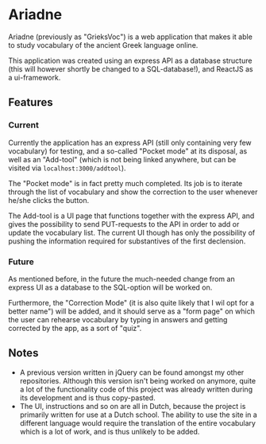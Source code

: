 # Ariadne
Ariadne (previously as "GrieksVoc") is a web application that makes it able to study vocabulary of the ancient Greek language online. 

This application was created using an express API as a database structure (this will however shortly be changed to a SQL-database!), and ReactJS as a ui-framework. 

## Features
### Current
Currently the application has an express API (still only containing very few vocabulary) for testing, and a so-called "Pocket mode" at its disposal, as well as an "Add-tool" (which is not being linked anywhere, but can be visited via `localhost:3000/addtool`).

The "Pocket mode" is in fact pretty much completed. Its job is to iterate through the list of vocabulary and show the correction to the user whenever he/she clicks the button.

The Add-tool is a UI page that functions together with the express API, and gives the possibility to send PUT-requests to the API in order to add or update the vocabulary list. The current UI though has only the possibility of pushing the information required for substantives of the first declension.

### Future
As mentioned before, in the future the much-needed change from an express UI as a database to the SQL-option will be worked on.

Furthermore, the "Correction Mode" (it is also quite likely that I wil opt for a better name") will be added, and it should serve as a "form page" on which the user can rehearse vocabulary by typing in answers and getting corrected by the app, as a sort of "quiz". 

## Notes
* A previous version written in jQuery can be found amongst my other repositories. Although this version isn't being worked on anymore, quite a lot of the functionality code of this project was already written during its development and is thus copy-pasted. 
* The UI, instructions and so on are all in Dutch, because the project is primarily written for use at a Dutch school. The ability to use the site in a different language would require the translation of the entire vocabulary which is a lot of work, and is thus unlikely to be added.